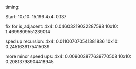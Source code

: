timing:

Start:
10x10: 15.196
4x4: 0.137

fix for is_adjacent:
4x4: 0.04603219032287598
10x10: 1.4699809551239014

sped up recursion:
4x4: 0.011007070541381836
10x10: 0.2451639175415039

more minor speed ups:
4x4:  0.009003877639770508
10x10: 0.20813798904418945

